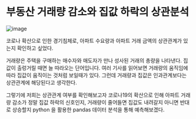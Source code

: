 # 부동산 거래량 감소와 집값 하락의 상관분석

![image](https://github.com/1eeseo/2022/assets/101313864/84fba33e-46e6-42de-9cb7-5f6ab1e7aee8)


코로나 확산으로 인한 경기침체로, 아파트 수요량과 아파트 거래 금액의 상관관계가 있는지 확인하고 싶었다.

거래량은 주택을 구매하는 매수자와 매도자가 만나 성사된 거래의 총량을 나타낸다.
집값이 출렁거릴 때면 늘 따라오는 단어입니다. 여러 기사를 읽어보면 거래량의 움직임에 따라 집값이 움직이는 것처럼 보일때가 있다.
그런데 거래량과 집값은 인과관계보다는 상관관계에 해당된다고 생각한다.

그렇기에 저희는 상관관계 여부를 확인해보고자 코로나19의 확산으로 인해 아파트 거래량 감소가 정말 집값 하락의 신호인지, 
거래량이 줄어들면 집값도 내려갈지 아니면 반대로 상승할지 python 을 활용한 pandas 데이터 분석을 통해 예측해보겠다.
